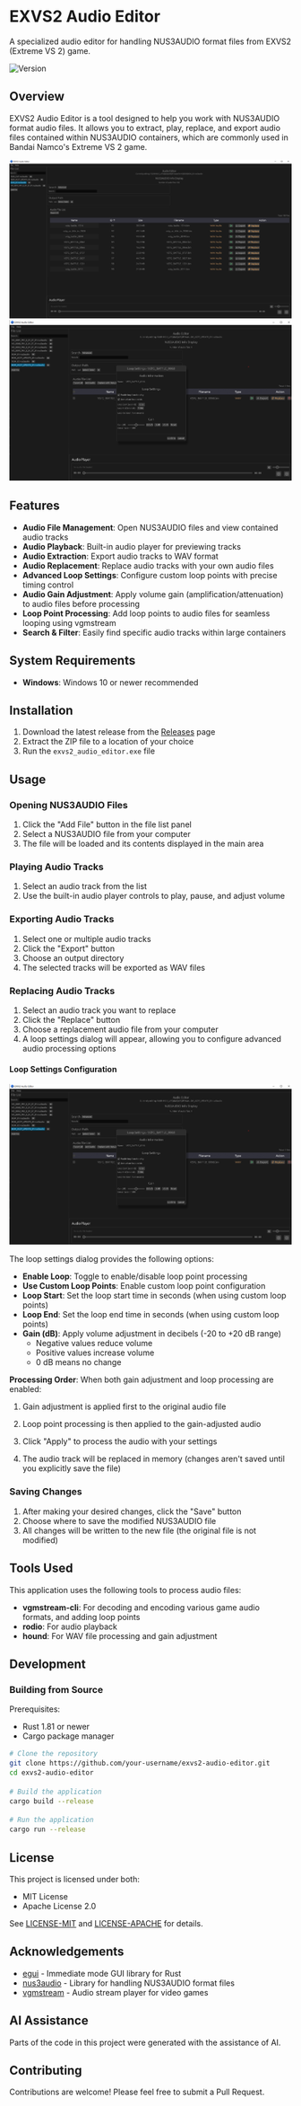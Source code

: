 # EXVS2 Audio Editor

A specialized audio editor for handling NUS3AUDIO format files from EXVS2 (Extreme VS 2) game.

![Version](https://img.shields.io/badge/version-0.6.0-blue)

## Overview

EXVS2 Audio Editor is a tool designed to help you work with NUS3AUDIO format audio files. It allows you to extract, play, replace, and export audio files contained within NUS3AUDIO containers, which are commonly used in Bandai Namco's Extreme VS 2 game.

![preview](/git_images/preview.png)
![Loop Settings](/git_images/loop_setting.png)

## Features

- **Audio File Management**: Open NUS3AUDIO files and view contained audio tracks
- **Audio Playback**: Built-in audio player for previewing tracks
- **Audio Extraction**: Export audio tracks to WAV format
- **Audio Replacement**: Replace audio tracks with your own audio files
- **Advanced Loop Settings**: Configure custom loop points with precise timing control
- **Audio Gain Adjustment**: Apply volume gain (amplification/attenuation) to audio files before processing
- **Loop Point Processing**: Add loop points to audio files for seamless looping using vgmstream
- **Search & Filter**: Easily find specific audio tracks within large containers

## System Requirements

- **Windows**: Windows 10 or newer recommended

## Installation

1. Download the latest release from the [Releases](https://github.com/your-username/exvs2-audio-editor/releases) page
2. Extract the ZIP file to a location of your choice
3. Run the `exvs2_audio_editor.exe` file

## Usage

### Opening NUS3AUDIO Files

1. Click the "Add File" button in the file list panel
2. Select a NUS3AUDIO file from your computer
3. The file will be loaded and its contents displayed in the main area

### Playing Audio Tracks

1. Select an audio track from the list
2. Use the built-in audio player controls to play, pause, and adjust volume

### Exporting Audio Tracks

1. Select one or multiple audio tracks
2. Click the "Export" button
3. Choose an output directory
4. The selected tracks will be exported as WAV files

### Replacing Audio Tracks

1. Select an audio track you want to replace
2. Click the "Replace" button
3. Choose a replacement audio file from your computer
4. A loop settings dialog will appear, allowing you to configure advanced audio processing options

#### Loop Settings Configuration

![Loop Settings](/git_images/loop_setting.png)

The loop settings dialog provides the following options:

- **Enable Loop**: Toggle to enable/disable loop point processing
- **Use Custom Loop Points**: Enable custom loop point configuration
- **Loop Start**: Set the loop start time in seconds (when using custom loop points)
- **Loop End**: Set the loop end time in seconds (when using custom loop points)
- **Gain (dB)**: Apply volume adjustment in decibels (-20 to +20 dB range)
  - Negative values reduce volume
  - Positive values increase volume
  - 0 dB means no change

**Processing Order**: When both gain adjustment and loop processing are enabled:
1. Gain adjustment is applied first to the original audio file
2. Loop point processing is then applied to the gain-adjusted audio

5. Click "Apply" to process the audio with your settings
6. The audio track will be replaced in memory (changes aren't saved until you explicitly save the file)

### Saving Changes

1. After making your desired changes, click the "Save" button
2. Choose where to save the modified NUS3AUDIO file
3. All changes will be written to the new file (the original file is not modified)

## Tools Used

This application uses the following tools to process audio files:

- **vgmstream-cli**: For decoding and encoding various game audio formats, and adding loop points
- **rodio**: For audio playback
- **hound**: For WAV file processing and gain adjustment

## Development

### Building from Source

Prerequisites:
- Rust 1.81 or newer
- Cargo package manager

```bash
# Clone the repository
git clone https://github.com/your-username/exvs2-audio-editor.git
cd exvs2-audio-editor

# Build the application
cargo build --release

# Run the application
cargo run --release
```

## License

This project is licensed under both:
- MIT License
- Apache License 2.0

See [LICENSE-MIT](LICENSE-MIT) and [LICENSE-APACHE](LICENSE-APACHE) for details.

## Acknowledgements

- [egui](https://github.com/emilk/egui) - Immediate mode GUI library for Rust
- [nus3audio](https://crates.io/crates/nus3audio) - Library for handling NUS3AUDIO format files
- [vgmstream](https://github.com/vgmstream/vgmstream) - Audio stream player for video games

## AI Assistance

Parts of the code in this project were generated with the assistance of AI.

## Contributing

Contributions are welcome! Please feel free to submit a Pull Request.
